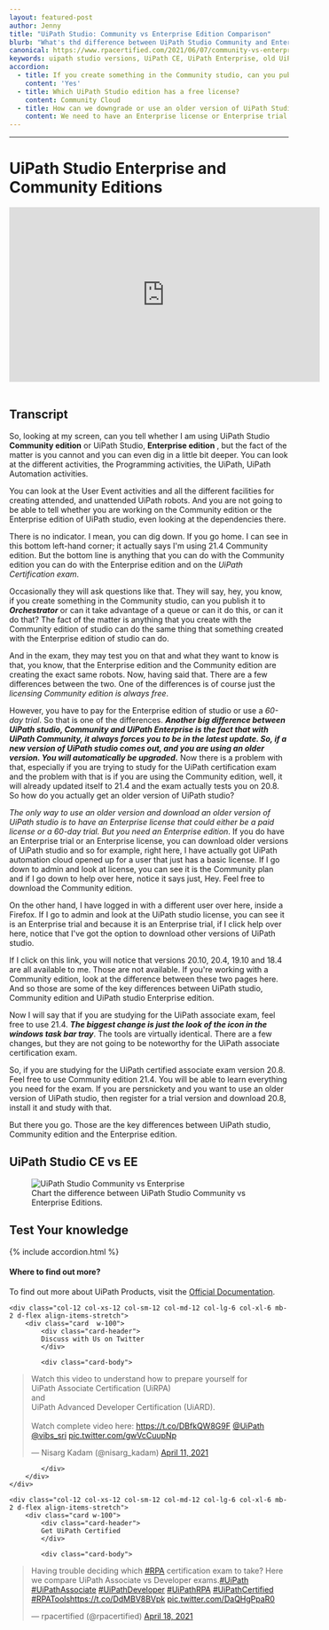 ```yaml
---
layout: featured-post
author: Jenny
title: "UiPath Studio: Community vs Enterprise Edition Comparison"
blurb: "What's thd difference between UiPath Studio Community and Enterprise editions? Here we compare the two and show you differences between them.."
canonical: https://www.rpacertified.com/2021/06/07/community-vs-enterprise-uipath-studio.html
keywords: uipath studio versions, UiPath CE, UiPath Enterprise, old UiPath Studuio, download uipath, install uipath, uipath, uipath installation, uipath studio, uipath community edition, uipath enterprise edition
accordion: 
  - title: If you create something in the Community studio, can you publish it to Orchestrator?
    content: 'Yes'
  - title: Which UiPath Studio edition has a free license?
    content: Community Cloud
  - title: How can we downgrade or use an older version of UiPath Studio?
    content: We need to have an Enterprise license or Enterprise trial version to use/download older version of UiPath Studio.
---
```

---

# UiPath Studio Enterprise and Community Editions

<div class="embed-responsive embed-responsive-16by9">
<iframe src="https://www.youtube.com/embed/bP_knaHu_uE" allow="accelerometer; autoplay; clipboard-write; encrypted-media; gyroscope; picture-in-picture" allowfullscreen="" width="560" height="315" frameborder="0"></iframe>
</div>
<br/>

## Transcript 
So, looking at my screen, can you tell whether I am using UiPath Studio **Community edition** or UiPath Studio, **Enterprise edition** , but the fact of the matter is you cannot and you can even dig in a little bit deeper. You can look at the different activities, the Programming activities, the UiPath, UiPath Automation activities.

You can look at the User Event activities and all the different facilities for creating attended, and unattended UiPath robots. And you are not going to be able to tell whether you are working on the Community edition or the Enterprise edition of UiPath studio, even looking at the dependencies there.

There is no indicator. I mean, you can dig down. If you go home. I can see in this bottom left-hand corner; it actually says I'm using 21.4 Community edition. But the bottom line is anything that you can do with the Community edition you can do with the Enterprise edition and on the _UiPath Certification exam_.

Occasionally they will ask questions like that. They will say, hey, you know, if you create something in the Community studio, can you publish it to **_Orchestrator_** or can it take advantage of a queue or can it do this, or can it do that? The fact of the matter is anything that you create with the Community edition of studio can do the same thing that something created with the Enterprise edition of studio can do.

And in the exam, they may test you on that and what they want to know is that, you know, that the Enterprise edition and the Community edition are creating the exact same robots. Now, having said that. There are a few differences between the two. One of the differences is of course just the _licensing Community edition is always free_.

However, you have to pay for the Enterprise edition of studio or use a _60-day trial_. So that is one of the differences. **_Another big difference between UiPath studio, Community and UiPath Enterprise is the fact that with UiPath Community, it always forces you to be in the latest update. So, if a new version of UiPath studio comes out, and you are using an older version. You will automatically be upgraded._** Now there is a problem with that, especially if you are trying to study for the UiPath certification exam and the problem with that is if you are using the Community edition, well, it will already updated itself to 21.4 and the exam actually tests you on 20.8. So how do you actually get an older version of UiPath studio?

_The only way to use an older version and download an older version of UiPath studio is to have an Enterprise license that could either be a paid license or a 60-day trial. But you need an Enterprise edition_. If you do have an Enterprise trial or an Enterprise license, you can download older versions of UiPath studio and so for example, right here, I have actually got UiPath automation cloud opened up for a user that just has a basic license. If I go down to admin and look at license, you can see it is the Community plan and if I go down to help over here, notice it says just, Hey. Feel free to download the Community edition.

On the other hand, I have logged in with a different user over here, inside a Firefox. If I go to admin and look at the UiPath studio license, you can see it is an Enterprise trial and because it is an Enterprise trial, if I click help over here, notice that I've got the option to download other versions of UiPath studio.

If I click on this link, you will notice that versions 20.10, 20.4, 19.10 and 18.4 are all available to me. Those are not available. If you're working with a Community edition, look at the difference between these two pages here. And so those are some of the key differences between UiPath studio, Community edition and UiPath studio Enterprise edition.

Now I will say that if you are studying for the UiPath associate exam, feel free to use 21.4. **_The biggest change is just the look of the icon in the windows task bar tray_**. The tools are virtually identical. There are a few changes, but they are not going to be noteworthy for the UiPath associate certification exam.

So, if you are studying for the UiPath certified associate exam version 20.8. Feel free to use Community edition 21.4. You will be able to learn everything you need for the exam. If you are persnickety and you want to use an older version of UiPath studio, then register for a trial version and download 20.8, install it and study with that.

But there you go. Those are the key differences between UiPath studio, Community edition and the Enterprise edition.

## UiPath Studio CE vs EE

<figure class="figure">
  <img src="https://www.rpacertified.com/assets/uipath-studio-community-vs-enterprise-cloud.jpg" alt="UiPath Studio Community vs Enterprise" class="img-fluid mx-auto d-block img-thumbnail rounded ">
  <figcaption class="figure-caption">Chart the difference between UiPath Studio Community vs Enterprise Editions.</figcaption>
</figure>

<h2>Test Your knowledge </h2>
{% include accordion.html %}

#### Where to find out more?

To find out more about UiPath Products, visit the <a href="https://docs.uipath.com/">Official Documentation</a>.

<div class="row">
	
    <div class="col-12 col-xs-12 col-sm-12 col-md-12 col-lg-6 col-xl-6 mb-2 d-flex align-items-stretch">
        <div class="card  w-100">
            <div class="card-header">
            Discuss with Us on Twitter
            </div>

            <div class="card-body">
<!-- **************************** -->       


<blockquote class="twitter-tweet"><p lang="en" dir="ltr">Watch this video to understand how to prepare yourself for <br>UiPath Associate Certification (UiRPA) <br>and <br>UiPath Advanced Developer Certification (UiARD).<br><br>Watch complete video here: <a href="https://t.co/DBfkQW8G9F">https://t.co/DBfkQW8G9F</a> <a href="https://twitter.com/UiPath?ref_src=twsrc%5Etfw">@UiPath</a> <a href="https://twitter.com/vibs_sri?ref_src=twsrc%5Etfw">@vibs_sri</a> <a href="https://t.co/gwVcCuupNp">pic.twitter.com/gwVcCuupNp</a></p>&mdash; Nisarg Kadam (@nisarg_kadam) <a href="https://twitter.com/nisarg_kadam/status/1381253771125161985?ref_src=twsrc%5Etfw">April 11, 2021</a></blockquote> <script async src="https://platform.twitter.com/widgets.js" charset="utf-8"></script> 



<!-- **************************** -->   
            
            
            </div>
        </div>
    </div>
	
	<div class="col-12 col-xs-12 col-sm-12 col-md-12 col-lg-6 col-xl-6 mb-2 d-flex align-items-stretch">
        <div class="card w-100">
            <div class="card-header">
            Get UiPath Certified
            </div>

            <div class="card-body">
<blockquote class="twitter-tweet"><p lang="en" dir="ltr">Having trouble deciding which <a href="https://twitter.com/hashtag/RPA?src=hash&amp;ref_src=twsrc%5Etfw">#RPA</a> certification exam to take? Here we compare UiPath Associate vs Developer exams.<a href="https://twitter.com/hashtag/UiPath?src=hash&amp;ref_src=twsrc%5Etfw">#UiPath</a> <a href="https://twitter.com/hashtag/UiPathAssociate?src=hash&amp;ref_src=twsrc%5Etfw">#UiPathAssociate</a> <a href="https://twitter.com/hashtag/UiPathDeveloper?src=hash&amp;ref_src=twsrc%5Etfw">#UiPathDeveloper</a> <a href="https://twitter.com/hashtag/UiPathRPA?src=hash&amp;ref_src=twsrc%5Etfw">#UiPathRPA</a> <a href="https://twitter.com/hashtag/UiPathCertified?src=hash&amp;ref_src=twsrc%5Etfw">#UiPathCertified</a> <a href="https://twitter.com/hashtag/RPATools?src=hash&amp;ref_src=twsrc%5Etfw">#RPATools</a><a href="https://t.co/DdMBV8BVpk">https://t.co/DdMBV8BVpk</a> <a href="https://t.co/DaQHgPpaR0">pic.twitter.com/DaQHgPpaR0</a></p>&mdash; rpacertified (@rpacertified) <a href="https://twitter.com/rpacertified/status/1383851087157858304?ref_src=twsrc%5Etfw">April 18, 2021</a></blockquote> <script async src="https://platform.twitter.com/widgets.js" charset="utf-8"></script> 
            </div>
        </div>
    </div>
	
</div>

